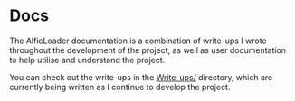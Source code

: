 # Docs

The AlfieLoader documentation is a combination of write-ups I wrote throughout the development of the project, as well as user documentation to help utilise and understand the project.

You can check out the write-ups in the [Write-ups/](Write-ups/) directory, which are currently being written as I continue to develop the project.